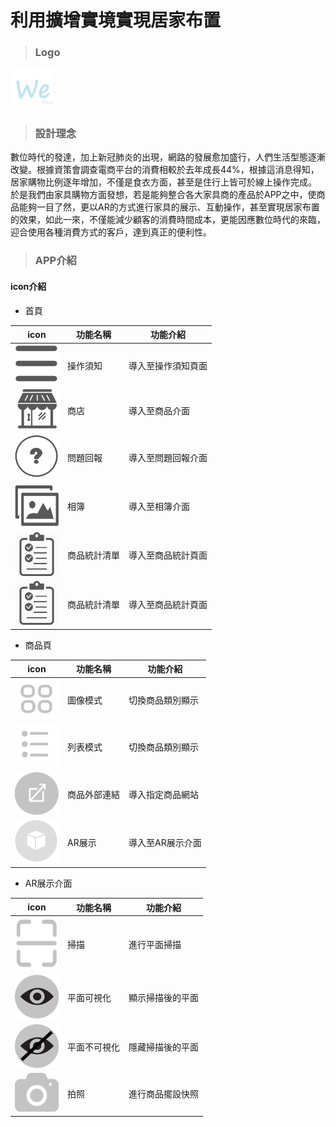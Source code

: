 # 利用擴增實境實現居家布置
> ### Logo
<img src="https://github.com/ShawnChen0817/ImgDataBase/blob/main/WePlace.png" width=70px> 
 
> ### 設計理念
數位時代的發達，加上新冠肺炎的出現，網路的發展愈加盛行，人們生活型態逐漸改變。根據資策會調查電商平台的消費相較於去年成長44%，根據這消息得知，居家購物比例逐年增加，不僅是食衣方面，甚至是住行上皆可於線上操作完成。
於是我們由家具購物方面發想，若是能夠整合各大家具商的產品於APP之中，使商品能夠一目了然，更以AR的方式進行家具的展示、互動操作，甚至實現居家布置的效果，如此一來，不僅能減少顧客的消費時間成本，更能因應數位時代的來臨，迎合使用各種消費方式的客戶，達到真正的便利性。
> ### APP介紹
#### icon介紹
- 首頁

| icon | 功能名稱 | 功能介紹 |
|----|---------|----------|
|<img src="https://github.com/ShawnChen0817/ImgDataBase/blob/main/notice.png" width=70px> | 操作須知 | 導入至操作須知頁面 |
|<img src="https://github.com/ShawnChen0817/ImgDataBase/blob/main/store.png" width=70px> | 商店 | 導入至商品介面 |
|<img src="https://github.com/ShawnChen0817/ImgDataBase/blob/main/question.png" width=70px> | 問題回報| 導入至問題回報介面 |
|<img src="https://github.com/ShawnChen0817/ImgDataBase/blob/main/album.png" width=70px> | 相簿 | 導入至相簿介面 |
|<img src="https://github.com/ShawnChen0817/ImgDataBase/blob/main/itemList.png" width=70px> | 商品統計清單 | 導入至商品統計頁面 | 
|<img src="https://github.com/ShawnChen0817/ImgDataBase/blob/main/itemList.png" width=70px> | 商品統計清單 | 導入至商品統計頁面 |

- 商品頁

| icon | 功能名稱 | 功能介紹 |
|----|---------|----------|
|<img src="https://github.com/ShawnChen0817/ImgDataBase/blob/main/chart.png" width=70px> | 圖像模式 | 切換商品類別顯示 |
|<img src="https://github.com/ShawnChen0817/ImgDataBase/blob/main/list_mode.png" width=70px> | 列表模式 | 切換商品類別顯示 |
|<img src="https://github.com/ShawnChen0817/ImgDataBase/blob/main/webURL.png" width=70px> | 商品外部連結 | 導入指定商品網站 |
|<img src="https://github.com/ShawnChen0817/ImgDataBase/blob/main/ar_btn.png" width=70px> | AR展示 | 導入至AR展示介面 |

- AR展示介面

| icon | 功能名稱 | 功能介紹 |
|----|---------|----------|
|<img src="https://github.com/ShawnChen0817/ImgDataBase/blob/main/scan.png" width=70px> | 掃描 | 進行平面掃描 |
|<img src="https://github.com/ShawnChen0817/ImgDataBase/blob/main/view.png" width=70px> | 平面可視化 | 顯示掃描後的平面 |
|<img src="https://github.com/ShawnChen0817/ImgDataBase/blob/main/not_view.png" width=70px> | 平面不可視化 | 隱藏掃描後的平面 |
|<img src="https://github.com/ShawnChen0817/ImgDataBase/blob/main/camera.png" width=70px> | 拍照 | 進行商品擺設快照 | 

